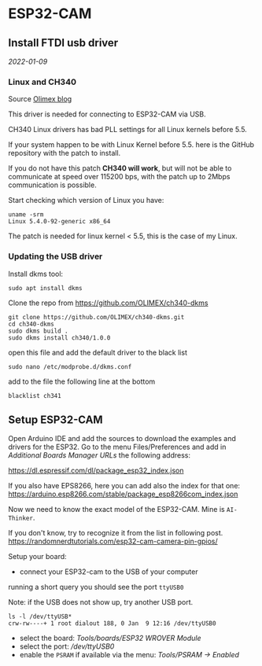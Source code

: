 # ESP32-CAM

## Install FTDI usb driver

_2022-01-09_


### Linux and CH340

Source [Olimex blog](https://olimex.wordpress.com/2020/06/05/how-to-configure-and-use-esp32-cam-with-arduino-ide-and-linux/)

This driver is needed for connecting to ESP32-CAM via USB.

CH340 Linux drivers has bad PLL settings for all Linux kernels before 5.5.

If your system happen to be with Linux Kernel before 5.5. here is the GitHub repository with the patch to install.

If you do not have this patch **CH340 will work**, but will not be able to communicate at speed over 115200 bps, with the patch up to 2Mbps communication is possible.

Start checking which version of Linux you have:

    uname -srm
    Linux 5.4.0-92-generic x86_64

The patch is needed for linux kernel < 5.5, this is the case of my Linux.

### Updating the USB driver

Install dkms tool:

    sudo apt install dkms

Clone the repo from
https://github.com/OLIMEX/ch340-dkms

    git clone https://github.com/OLIMEX/ch340-dkms.git
    cd ch340-dkms
    sudo dkms build .
    sudo dkms install ch340/1.0.0

open this file and add the default driver to the black list

    sudo nano /etc/modprobe.d/dkms.conf

add to the file the following line at the bottom

    blacklist ch341

## Setup ESP32-CAM

Open Arduino IDE and add the sources to download the examples and drivers for the ESP32. Go to the menu Files/Preferences and add in _Additional Boards Manager URLs_ the following address:

https://dl.espressif.com/dl/package_esp32_index.json

If you also have EPS8266, here you can add also the index for that one:
https://arduino.esp8266.com/stable/package_esp8266com_index.json


Now we need to know the exact model of the ESP32-CAM. 
Mine is `AI-Thinker`.

If you don't know, try to recognize it from the list in following post.
https://randomnerdtutorials.com/esp32-cam-camera-pin-gpios/

Setup your board:
- connect your ESP32-cam to the USB of your computer
  
running a short query you should see the port `ttyUSB0`

Note: if the USB does not show up, try another USB port.

    ls -l /dev/ttyUSB*
    crw-rw----+ 1 root dialout 188, 0 Jan  9 12:16 /dev/ttyUSB0


- select the board: _Tools/boards/ESP32 WROVER Module_ 
- select the port: _/dev/ttyUSB0_ 
- enable the `PSRAM` if available via the menu: 
_Tools/PSRAM -> Enabled_

